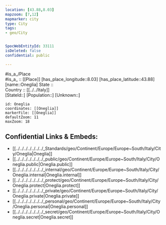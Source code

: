 ```yaml
---
location: [43.88,8.03] 
mapzoom: [7,12] 
mapmarker: city 
type: City
tags:
- geo/City


SpocWebEntityId: 33111
isDeleted: false
confidential: public

---
```

#is_a_/Place  
#is_a_ :: [[Place]] 
[has_place_longitude::8.03] 
[has_place_latitude::43.88] 
[name::Oneglia] 
State ::  
Country :: [[../../Italy]]  
[StateId::] 
[Population::] 
[Unknown::] 


```leaflet
id: Oneglia
coordinates: [[Oneglia]] 
markerFile: [[Oneglia]] 
defaultZoom: 11 
maxZoom: 18
```


## Confidential Links & Embeds: 
- [[../../../../../../../_Standards/geo/Continent/Europe/Europe~South/Italy/City/Oneglia|Oneglia]] 
- [[../../../../../../../_public/geo/Continent/Europe/Europe~South/Italy/City/Oneglia.public|Oneglia.public]] 
- [[../../../../../../../_internal/geo/Continent/Europe/Europe~South/Italy/City/Oneglia.internal|Oneglia.internal]] 
- [[../../../../../../../_protect/geo/Continent/Europe/Europe~South/Italy/City/Oneglia.protect|Oneglia.protect]] 
- [[../../../../../../../_private/geo/Continent/Europe/Europe~South/Italy/City/Oneglia.private|Oneglia.private]] 
- [[../../../../../../../_personal/geo/Continent/Europe/Europe~South/Italy/City/Oneglia.personal|Oneglia.personal]] 
- [[../../../../../../../_secret/geo/Continent/Europe/Europe~South/Italy/City/Oneglia.secret|Oneglia.secret]] 
